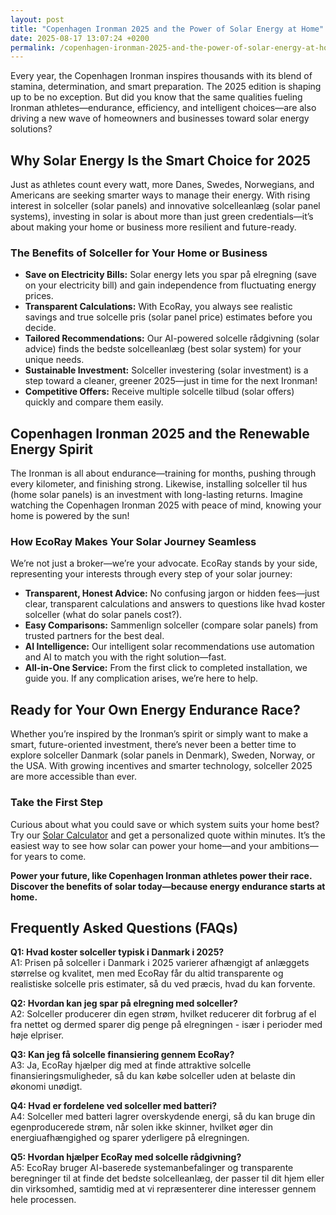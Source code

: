 ```yaml
---
layout: post
title: "Copenhagen Ironman 2025 and the Power of Solar Energy at Home"
date: 2025-08-17 13:07:24 +0200
permalink: /copenhagen-ironman-2025-and-the-power-of-solar-energy-at-home/
---
```

Every year, the Copenhagen Ironman inspires thousands with its blend of stamina, determination, and smart preparation. The 2025 edition is shaping up to be no exception. But did you know that the same qualities fueling Ironman athletes—endurance, efficiency, and intelligent choices—are also driving a new wave of homeowners and businesses toward solar energy solutions?

## Why Solar Energy Is the Smart Choice for 2025

Just as athletes count every watt, more Danes, Swedes, Norwegians, and Americans are seeking smarter ways to manage their energy. With rising interest in solceller (solar panels) and innovative solcelleanlæg (solar panel systems), investing in solar is about more than just green credentials—it’s about making your home or business more resilient and future-ready.

### The Benefits of Solceller for Your Home or Business

- **Save on Electricity Bills:** Solar energy lets you spar på elregning (save on your electricity bill) and gain independence from fluctuating energy prices.
- **Transparent Calculations:** With EcoRay, you always see realistic savings and true solcelle pris (solar panel price) estimates before you decide.
- **Tailored Recommendations:** Our AI-powered solcelle rådgivning (solar advice) finds the bedste solcelleanlæg (best solar system) for your unique needs.
- **Sustainable Investment:** Solceller investering (solar investment) is a step toward a cleaner, greener 2025—just in time for the next Ironman!
- **Competitive Offers:** Receive multiple solcelle tilbud (solar offers) quickly and compare them easily.

## Copenhagen Ironman 2025 and the Renewable Energy Spirit

The Ironman is all about endurance—training for months, pushing through every kilometer, and finishing strong. Likewise, installing solceller til hus (home solar panels) is an investment with long-lasting returns. Imagine watching the Copenhagen Ironman 2025 with peace of mind, knowing your home is powered by the sun!

### How EcoRay Makes Your Solar Journey Seamless

We’re not just a broker—we’re your advocate. EcoRay stands by your side, representing your interests through every step of your solar journey:

- **Transparent, Honest Advice:** No confusing jargon or hidden fees—just clear, transparent calculations and answers to questions like hvad koster solceller (what do solar panels cost?).
- **Easy Comparisons:** Sammenlign solceller (compare solar panels) from trusted partners for the best deal.
- **AI Intelligence:** Our intelligent solar recommendations use automation and AI to match you with the right solution—fast.
- **All-in-One Service:** From the first click to completed installation, we guide you. If any complication arises, we’re here to help.

## Ready for Your Own Energy Endurance Race?

Whether you’re inspired by the Ironman’s spirit or simply want to make a smart, future-oriented investment, there’s never been a better time to explore solceller Danmark (solar panels in Denmark), Sweden, Norway, or the USA. With growing incentives and smarter technology, solceller 2025 are more accessible than ever.

### Take the First Step

Curious about what you could save or which system suits your home best? Try our [Solar Calculator](https://ecoray.dk/en/calculator) and get a personalized quote within minutes. It’s the easiest way to see how solar can power your home—and your ambitions—for years to come.

**Power your future, like Copenhagen Ironman athletes power their race. Discover the benefits of solar today—because energy endurance starts at home.**

## Frequently Asked Questions (FAQs)

**Q1: Hvad koster solceller typisk i Danmark i 2025?**  
A1: Prisen på solceller i Danmark i 2025 varierer afhængigt af anlæggets størrelse og kvalitet, men med EcoRay får du altid transparente og realistiske solcelle pris estimater, så du ved præcis, hvad du kan forvente.

**Q2: Hvordan kan jeg spar på elregning med solceller?**  
A2: Solceller producerer din egen strøm, hvilket reducerer dit forbrug af el fra nettet og dermed sparer dig penge på elregningen - især i perioder med høje elpriser.

**Q3: Kan jeg få solcelle finansiering gennem EcoRay?**  
A3: Ja, EcoRay hjælper dig med at finde attraktive solcelle finansieringsmuligheder, så du kan købe solceller uden at belaste din økonomi unødigt.

**Q4: Hvad er fordelene ved solceller med batteri?**  
A4: Solceller med batteri lagrer overskydende energi, så du kan bruge din egenproducerede strøm, når solen ikke skinner, hvilket øger din energiuafhængighed og sparer yderligere på elregningen.

**Q5: Hvordan hjælper EcoRay med solcelle rådgivning?**  
A5: EcoRay bruger AI-baserede systemanbefalinger og transparente beregninger til at finde det bedste solcelleanlæg, der passer til dit hjem eller din virksomhed, samtidig med at vi repræsenterer dine interesser gennem hele processen.

<script type="application/ld+json">
{
  "@context": "https://schema.org",
  "@type": "BlogPosting",
  "headline": "Copenhagen Ironman 2025 and the Power of Solar Energy at Home",
  "description": "Explore how the Copenhagen Ironman 2025 inspires a new wave of homeowners and businesses in Denmark, Sweden, Norway, and the USA to invest in smart and sustainable solar energy solutions with EcoRay's transparent and AI-powered guidance.",
  "author": {
    "@type": "Person",
    "name": "EcoRay",
    "description": "We act as your advisor - or “advocate” - throughout the process, always representing your interests. Using transparent calculations, realistic savings estimates, and AI-based system recommendations, we help you make an informed decision."
  },
  "publisher": {
    "@type": "Organization",
    "name": "EcoRay",
    "url": "https://ecoray.dk"
  },
  "mainEntityOfPage": {
    "@type": "WebPage",
    "@id": "https://ecoray.dk/en/blog/copenhagen-ironman-2025-power-solar-energy"
  },
  "datePublished": "2024-06-01",
  "dateModified": "2024-06-01",
  "keywords": "solceller, solcelleanlæg, solceller til hus, solcelle pris, køb solceller, bedste solcelleanlæg, solcelle beregner, solceller med batteri, solceller finansiering, hvad koster solceller, solcelle tilbud, solceller og tilskud, solcelle investering, solceller parcelhus, spar på elregning, solcelle rådgivning, sammenlign solceller, solceller 2025, solceller Danmark, solceller gennemsigtighed, B2C, lead generation, solar, automation, AI Intelligence, AI, intelligent solar",
  "inLanguage": "en"
}
</script>

<script type="application/ld+json">
{
  "@context": "https://schema.org",
  "@type": "FAQPage",
  "mainEntity": [
    {
      "@type": "Question",
      "name": "Hvad koster solceller typisk i Danmark i 2025?",
      "acceptedAnswer": {
        "@type": "Answer",
        "text": "Prisen på solceller i Danmark i 2025 varierer afhængigt af anlæggets størrelse og kvalitet, men med EcoRay får du altid transparente og realistiske solcelle pris estimater, så du ved præcis, hvad du kan forvente."
      }
    },
    {
      "@type": "Question",
      "name": "Hvordan kan jeg spar på elregning med solceller?",
      "acceptedAnswer": {
        "@type": "Answer",
        "text": "Solceller producerer din egen strøm, hvilket reducerer dit forbrug af el fra nettet og dermed sparer dig penge på elregningen - især i perioder med høje elpriser."
      }
    },
    {
      "@type": "Question",
      "name": "Kan jeg få solcelle finansiering gennem EcoRay?",
      "acceptedAnswer": {
        "@type": "Answer",
        "text": "Ja, EcoRay hjælper dig med at finde attraktive solcelle finansieringsmuligheder, så du kan købe solceller uden at belaste din økonomi unødigt."
      }
    },
    {
      "@type": "Question",
      "name": "Hvad er fordelene ved solceller med batteri?",
      "acceptedAnswer": {
        "@type": "Answer",
        "text": "Solceller med batteri lagrer overskydende energi, så du kan bruge din egenproducerede strøm, når solen ikke skinner, hvilket øger din energiuafhængighed og sparer yderligere på elregningen."
      }
    },
    {
      "@type": "Question",
      "name": "Hvordan hjælper EcoRay med solcelle rådgivning?",
      "acceptedAnswer": {
        "@type": "Answer",
        "text": "EcoRay bruger AI-baserede systemanbefalinger og transparente beregninger til at finde det bedste solcelleanlæg, der passer til dit hjem eller din virksomhed, samtidig med at vi repræsenterer dine interesser gennem hele processen."
      }
    }
  ]
}
</script>